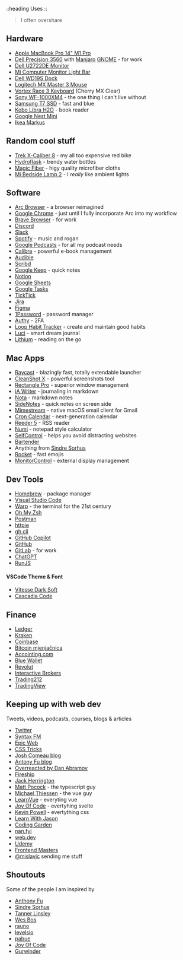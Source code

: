 ::heading
Uses
::
> I often overshare


## Hardware
- [Apple MacBook Pro 14" M1 Pro](https://www.apple.com/macbook-pro-14-and-16/)
- [Dell Precision 3560](https://www.dell.com/en-us/shop/dell-laptops/precision-3560-workstation/spd/precision-15-3560-laptop) with [Manjaro](https://manjaro.org/download/) [GNOME](https://www.gnome.org/) - for work
- [Dell U2722DE Monitor](https://www.dell.com/en-us/shop/dell-ultrasharp-27-usb-c-hub-monitor-u2722de/apd/210-ayzg/monitors-monitor-accessories)
- [Mi Computer Monitor Light Bar](https://www.mi.com/global/product/mi-computer-monitor-light-bar/)
- [Dell WD19S Dock](https://www.dell.com/en-us/shop/dell-dock-wd19s-130w/apd/210-azbg/pc-accessories)
- [Logitech MX Master 3 Mouse](https://www.logitech.com/en-us/products/mice/mx-master-3s.910-006557.html)
- [Vortex Race 3 Keyboard](https://mechanicalkeyboards.com/shop/index.php?l=product_detail&p=3917) (Cherry MX Clear)
- [Sony WF-1000XM4](https://electronics.sony.com/audio/headphones/truly-wireless/p/wf1000xm4-b) - the one thing I can't live without
- [Samsung T7 SSD](https://semiconductor.samsung.com/consumer-storage/portable-ssd/t7/) - fast and blue
- [Kobo Libra H2O](https://gl.kobobooks.com/products/kobo-libra-h2o) - book reader
- [Google Nest Mini](https://store.google.com/us/product/google_nest_mini?hl=en-US)
- [Ikea Markus](https://www.ikea.com/us/en/p/markus-office-chair-vissle-dark-gray-90289172/)

## Random cool stuff
- [Trek X-Caliber 8](https://www.trekbikes.com/us/en_US/bikes/mountain-bikes/cross-country-mountain-bikes/x-caliber/x-caliber-8/p/33193/) - my all too expensive red bike
- [Hydroflask](https://www.hydroflask.com/uk-en/) - trendy water bottles
- [Magic Fiber](https://magicfiber.com/) - higy quality microfiber cloths
- [Mi Bedside Lamp 2](https://www.mi.com/global/product/mi-bedside-lamp-2/) - I _really_ like ambient lights


## Software
- [Arc Browser](https://arc.net/) - a browser reimagined
- [Google Chrome](https://www.google.com/chrome/) - just until I fully incorporate Arc into my workflow
- [Brave Browser](https://brave.com/) - for work
- [Discord](https://discord.com/)
- [Slack](https://slack.com/)
- [Spotify](https://www.spotify.com/) - music and rogan
- [Google Podcasts](https://podcasts.google.com/) - for all my podcast needs
- [Calibre](https://calibre-ebook.com/) - powerful e-book management
- [Audible](https://www.audible.com/)
- [Scribd](https://www.scribd.com/)
- [Google Keep](https://keep.google.com) - quick notes
- [Notion](https://www.notion.so/)
- [Google Sheets](https://www.google.com/sheets/about/)
- [Google Tasks](https://play.google.com/store/apps/details?id=com.google.android.apps.tasks&hl=en_US&gl=US)
- [TickTick](https://ticktick.com/?language=en_US)
- [Jira](https://www.atlassian.com/software/jira)
- [Figma](https://www.figma.com/)
- [1Password](https://1password.com/) - password manager
- [Authy](https://authy.com/) - 2FA
- [Loop Habit Tracker](https://play.google.com/store/apps/details?id=org.isoron.uhabits&hl=en_US&gl=US) - create and maintain good habits
- [Luci](https://play.google.com/store/apps/details?id=com.samruston.luci&hl=en_US&gl=US) - smart dream journal
- [Lithium](https://play.google.com/store/apps/details?id=com.faultexception.reader&hl=en_US&gl=US) - reading on the go


## Mac Apps
- [Raycast](https://www.raycast.com/) - blazingly fast, totally extendable launcher
- [CleanShot X](https://cleanshot.com/) - powerful screenshots tool
- [Rectangle Pro](https://rectangleapp.com/pro) - superior window management
- [iA Writer](https://ia.net/writer) - journaling in markdown
- [Nota](https://nota.md/) - markdown notes
- [SideNotes](https://www.apptorium.com/sidenotes) - quick notes on screen side
- [Mimestream](https://mimestream.com/) - native macOS email client for Gmail
- [Cron Calendar](https://cron.com/) - next-generation calendar
- [Reeder 5](https://reederapp.com/) - RSS reader
- [Numi](https://numi.app/) - notepad style calculator
- [SelfControl](https://selfcontrolapp.com/) - helps you avoid distracting websites
- [Bartender](https://www.macbartender.com/Bartender4/)
- Anything from [Sindre Sorhus](https://sindresorhus.com/apps)
- [Rocket](https://matthewpalmer.net/rocket/) - fast emojis
- [MonitorControl](https://monitorcontrol.app/) - external display management

## Dev Tools
- [Homebrew](https://brew.sh/) - package manager
- [Visual Studio Code](https://code.visualstudio.com/)
- [Warp](https://www.warp.dev/) - the terminal for the 21st century
- [Oh My Zsh](https://ohmyz.sh/)
- [Postman](https://www.postman.com/)
- [httpie](https://httpie.io/)
- [gh cli](https://cli.github.com/)
- [GitHub Copilot](https://github.com/features/copilot)
- [GitHub](https://github.com/)
- [GitLab](https://about.gitlab.com/) - for work
- [ChatGPT](https://openai.com/blog/chatgpt/)
- [RunJS](https://runjs.app/)


#### VSCode Theme & Font
- [Vitesse Dark Soft](https://marketplace.visualstudio.com/items?itemName=antfu.theme-vitesse)
- [Cascadia Code](https://github.com/microsoft/cascadia-code)


## Finance
- [Ledger](https://www.ledger.com/)
- [Kraken](https://www.kraken.com/)
- [Coinbase](https://pro.coinbase.com/)
- [Bitcoin mjenjačnica](https://bitcoin-mjenjacnica.hr/)
- [Accointing.com](https://www.accointing.com/)
- [Blue Wallet](https://bluewallet.io/)
- [Revolut](https://www.revolut.com)
- [Interactive Brokers](https://www.interactivebrokers.com/en/home.php)
- [Trading212](https://www.trading212.com/)
- [TradingView](https://www.tradingview.com/)


## Keeping up with web dev
Tweets, videos, podcasts, courses, blogs & articles
- [Twitter](https://twitter.com/home)
- [Syntax FM](https://syntax.fm/)
- [Epic Web](https://www.epicweb.dev/)
- [CSS Tricks](https://css-tricks.com/)
- [Josh Comeau blog](https://www.joshwcomeau.com/)
- [Antony Fu blog](https://antfu.me/posts)
- [Overreacted by Dan Abramov](https://overreacted.io/)
- [Fireship](https://www.youtube.com/c/Fireship)
- [Jack Herrington](https://www.youtube.com/@jherr)
- [Matt Pocock](https://www.youtube.com/@mattpocockuk) - the typescript guy
- [Michael Thiessen](https://michaelnthiessen.com/) - the vue guy
- [LearnVue](https://www.youtube.com/@LearnVue) - everyting vue
- [Joy Of Code](https://joyofcode.xyz/) - evertyhing svelte
- [Kevin Powell](https://www.youtube.com/@KevinPowell) - evertything css
- [Learn With Jason](https://www.youtube.com/@learnwithjason)
- [Coding Garden](https://www.youtube.com/c/CodingGarden?app=desktop)
- [nan.fyi](https://www.nan.fyi/)
- [web.dev](https://web.dev/)
- [Udemy](https://www.udemy.com/)
- [Frontend Masters](https://frontendmasters.com/)
- [@mislavjc](https://twitter.com/mislavjc) sending me stuff


## Shoutouts
Some of the people I am inspired by
- [Anthony Fu](https://antfu.me?ref=matijao)
- [Sindre Sorhus](https://sindresorhus.com/?ref=matijao)
- [Tanner Linsley](https://twitter.com/tannerlinsley?ref=matijao)
- [Wes Bos](https://wesbos.com/?ref=matijao)
- [rauno](https://rauno.me/?ref=matijao)
- [levelsio](https://twitter.com/levelsio?ref=matijao)
- [pabue](https://pabue.co/?ref=matijao)
- [Joy Of Code](https://joyofcode.xyz/?ref=matijao)
- [Gurwinder](https://twitter.com/g_s_bhogal?ref=matijao)

